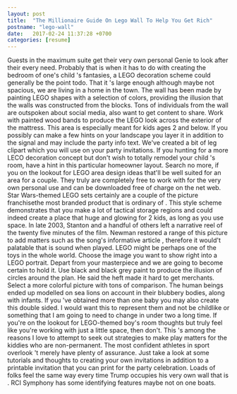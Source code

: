 ```yaml
---
layout: post
title:  "The Millionaire Guide On Lego Wall To Help You Get Rich"
postname: "lego-wall"
date:   2017-02-24 11:37:28 +0700
categories: [resume]
---
```

Guests in the maximum suite get their very own personal Genie to look after their every need. Probably that is when it has to do with creating the bedroom of one's child 's fantasies, a LEGO decoration scheme could generally be the point todo. That it 's large enough although maybe not spacious, we are living in a home in the town. The wall has been made by painting LEGO shapes with a selection of colors, providing the illusion that the walls was constructed from the blocks. Tons of individuals from the wall are outspoken about social media, also want to get content to share. Work with painted wood bands to produce the LEGO look across the exterior of the mattress. This area is especially meant for kids ages 2 and below. If you possibly can make a few hints on your landscape you layer it in addition to the signal and may include the party info text. We've created a bit of leg clipart which you will use on your party invitations. If you hunting for a more LECO decoration concept but don't wish to totally remodel your child 's room, have a hint in this particular homeowner layout. Search no more, if you on the lookout for LEGO area design ideas that'll be well suited for an area for a couple. They truly are completely free to work with for the very own personal use and can be downloaded free of charge on the net web. Star Wars-themed LEGO sets certainly are a couple of the picture franchisethe most branded product that is ordinary of . This style scheme demonstrates that you make a lot of tactical storage regions and could indeed create a place that huge and glowing for 2 kids, as long as you use space. In late 2003, Stanton and a handful of others left a narrative reel of the twenty five minutes of the film. Newman restored a range of this picture to add matters such as the song's informative article , therefore it would't palatable that is sound when played. LEGO might be perhaps one of the toys in the whole world. Choose the image you want to show right into a LEGO portrait. Depart from your masterpiece and we are going to become certain to hold it. Use black and black grey paint to produce the illusion of circles around the plan. He said the heft made it hard to get merchants. Select a more colorful picture with tons of comparison. The human beings ended up modelled on sea lions on account in their blubbery bodies, along with infants. If you 've obtained more than one baby you may also create this double sided. I would want this to represent them and not be childlike or something that I am going to need to change in under two a long time. If you're on the lookout for LEGO-themed boy's room thoughts but truly feel like you're working with just a little space, then don't. This 's among the reasons I love to attempt to seek out strategies to make play matters for the kiddies who are non-permanent. The most confident athletes in sport overlook 't merely have plenty of assurance. Just take a look at some tutorials and thoughts to creating your own invitations in addition to a printable invitation that you can print for the party celebration. Loads of folks feel the same way every time Trump occupies his very own wall that is . RCI Symphony has some identifying features maybe not on one boats.
